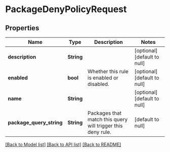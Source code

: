 # PackageDenyPolicyRequest

## Properties
Name | Type | Description | Notes
------------ | ------------- | ------------- | -------------
**description** | **String** |  | [optional] [default to null]
**enabled** | **bool** | Whether this rule is enabled or disabled. | [optional] [default to null]
**name** | **String** |  | [optional] [default to null]
**package_query_string** | **String** | Packages that match this query will trigger this deny rule. | [default to null]

[[Back to Model list]](../README.md#documentation-for-models) [[Back to API list]](../README.md#documentation-for-api-endpoints) [[Back to README]](../README.md)


